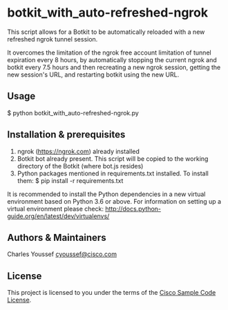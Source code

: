 # botkit_with_auto-refreshed-ngrok

This script allows for a Botkit to be automatically reloaded with a new refreshed ngrok tunnel session.

It overcomes the limitation of the ngrok free account limitation of tunnel expiration every 8 hours,
by automatically stopping the current ngrok and botkit every 7.5 hours and then recreating a new ngrok
session, getting the new session's URL, and restarting botkit using the new URL.


## Usage
$ python botkit_with_auto-refreshed-ngrok.py


## Installation & prerequisites

1. ngrok (https://ngrok.com) already installed
2. Botkit bot already present. This script will be copied to the working directory of the Botkit (where bot.js resides)
3. Python packages mentioned in requirements.txt installed. To install them:
$ pip install -r requirements.txt

It is recommended to install the Python dependencies in a new virtual environment based on Python 3.6 or above. For information on setting up a virtual environment please check:
http://docs.python-guide.org/en/latest/dev/virtualenvs/


## Authors & Maintainers

Charles Youssef <cyoussef@cisco.com>

## License

This project is licensed to you under the terms of the [Cisco Sample Code License](./LICENSE).
